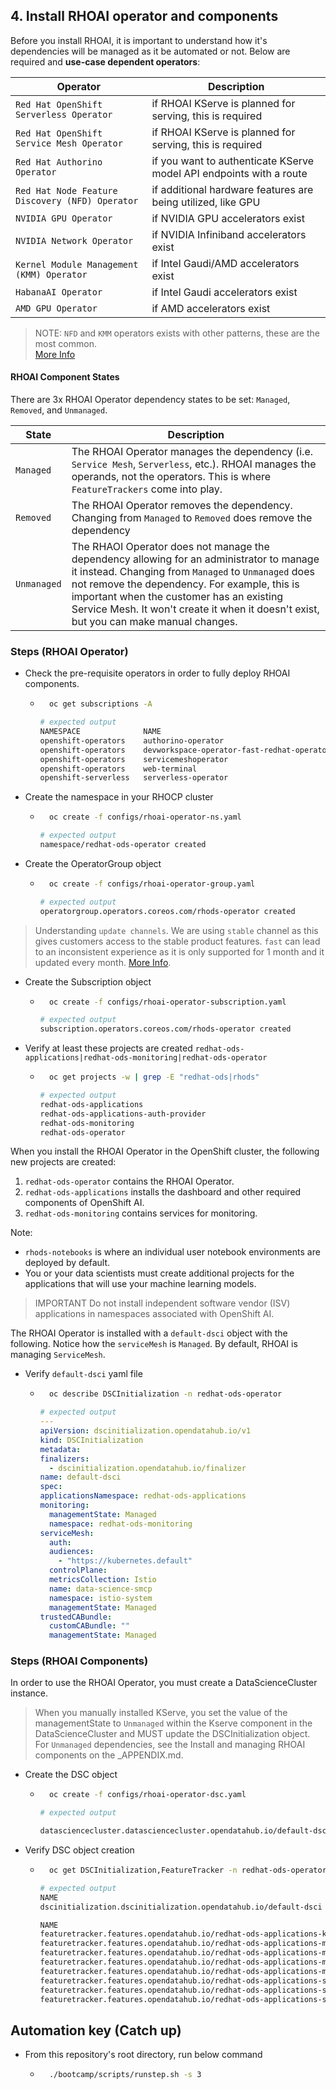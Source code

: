 ## 4. Install RHOAI operator and components

Before you install RHOAI, it is important to understand how it's dependencies will be managed as it be automated or not. Below are required and **use-case dependent operators**:

| Operator                                        | Description                                                         |
| ----------------------------------------------- | ------------------------------------------------------------------- |
| `Red Hat OpenShift Serverless Operator`         | if RHOAI KServe is planned for serving, this is required            |
| `Red Hat OpenShift Service Mesh Operator`       | if RHOAI KServe is planned for serving, this is required            |
| `Red Hat Authorino Operator`                    | if you want to authenticate KServe model API endpoints with a route |
| `Red Hat Node Feature Discovery (NFD) Operator` | if additional hardware features are being utilized, like GPU        |
| `NVIDIA GPU Operator`                           | if NVIDIA GPU accelerators exist                                    |
| `NVIDIA Network Operator`                       | if NVIDIA Infiniband accelerators exist                             |
| `Kernel Module Management (KMM) Operator`       | if Intel Gaudi/AMD accelerators exist                               |
| `HabanaAI Operator`                             | if Intel Gaudi accelerators exist                                   |
| `AMD GPU Operator`                              | if AMD accelerators exist                                           |

> NOTE: `NFD` and `KMM` operators exists with other patterns, these are the most common.  
> [More Info](https://docs.redhat.com/en/documentation/red_hat_openshift_ai_self-managed/2.10/html/Install_and_unInstall_openshift_ai_self-managed/Install-and-deploying-openshift-ai_install#Install-the-openshift-data-science-operator_operator-install)

#### RHOAI Component States

There are 3x RHOAI Operator dependency states to be set: `Managed`, `Removed`, and `Unmanaged`.

| State       | Description                                                                                                                                                                                                                                                                                                                            |
| ----------- | -------------------------------------------------------------------------------------------------------------------------------------------------------------------------------------------------------------------------------------------------------------------------------------------------------------------------------------- |
| `Managed`   | The RHOAI Operator manages the dependency (i.e. `Service Mesh`, `Serverless`, etc.). RHOAI manages the operands, not the operators. This is where `FeatureTrackers` come into play.                                                                                                                                                    |
| `Removed`   | The RHOAI Operator removes the dependency. Changing from `Managed` to `Removed` does remove the dependency                                                                                                                                                                                                                             |
| `Unmanaged` | The RHAOI Operator does not manage the dependency allowing for an administrator to manage it instead. Changing from `Managed` to `Unmanaged` does not remove the dependency. For example, this is important when the customer has an existing Service Mesh. It won't create it when it doesn't exist, but you can make manual changes. |

### Steps (RHOAI Operator)

- Check the pre-requisite operators in order to fully deploy RHOAI components.

  - ```sh
      oc get subscriptions -A
    ```
    ```sh
    # expected output
    NAMESPACE              NAME                                                                PACKAGE                 SOURCE             CHANNEL
    openshift-operators    authorino-operator                                                  authorino-operator      redhat-operators   tech-preview-v1
    openshift-operators    devworkspace-operator-fast-redhat-operators-openshift-marketplace   devworkspace-operator   redhat-operators   fast
    openshift-operators    servicemeshoperator                                                 servicemeshoperator     redhat-operators   stable
    openshift-operators    web-terminal                                                        web-terminal            redhat-operators   fast
    openshift-serverless   serverless-operator                                                 serverless-operator     redhat-operators   stable
    ```

- Create the namespace in your RHOCP cluster

  - ```sh
      oc create -f configs/rhoai-operator-ns.yaml
    ```

    ```sh
    # expected output
    namespace/redhat-ods-operator created
    ```

- Create the OperatorGroup object

  - ```sh
      oc create -f configs/rhoai-operator-group.yaml
    ```

    ```sh
    # expected output
    operatorgroup.operators.coreos.com/rhods-operator created
    ```

> Understanding `update channels`. We are using `stable` channel as this gives customers access to the stable product features. `fast` can lead to an inconsistent experience as it is only supported for 1 month and it updated every month. [More Info](https://access.redhat.com/articles/rhoai-supported-configs).

- Create the Subscription object

  - ```sh
      oc create -f configs/rhoai-operator-subscription.yaml
    ```

    ```sh
    # expected output
    subscription.operators.coreos.com/rhods-operator created
    ```

- Verify at least these projects are created `redhat-ods-applications|redhat-ods-monitoring|redhat-ods-operator`

  - ```sh
      oc get projects -w | grep -E "redhat-ods|rhods"
    ```

    ```sh
    # expected output
    redhat-ods-applications                                                           Active
    redhat-ods-applications-auth-provider                                             Active
    redhat-ods-monitoring                                                             Active
    redhat-ods-operator                                                               Active
    ```

When you install the RHOAI Operator in the OpenShift cluster, the following new projects are created:

1. `redhat-ods-operator` contains the RHOAI Operator.
1. `redhat-ods-applications` installs the dashboard and other required components of OpenShift AI.
1. `redhat-ods-monitoring` contains services for monitoring.

Note:

- `rhods-notebooks` is where an individual user notebook environments are deployed by default.
- You or your data scientists must create additional projects for the applications that will use your machine learning models.

> IMPORTANT
> Do not install independent software vendor (ISV) applications in namespaces associated with OpenShift AI.

The RHOAI Operator is installed with a `default-dsci` object with the following. Notice how the `serviceMesh` is `Managed`. By default, RHOAI is managing `ServiceMesh`.

- Verify `default-dsci` yaml file

  - ```sh
      oc describe DSCInitialization -n redhat-ods-operator
    ```

    ```yaml
    # expected output
    ---
    apiVersion: dscinitialization.opendatahub.io/v1
    kind: DSCInitialization
    metadata:
    finalizers:
      - dscinitialization.opendatahub.io/finalizer
    name: default-dsci
    spec:
    applicationsNamespace: redhat-ods-applications
    monitoring:
      managementState: Managed
      namespace: redhat-ods-monitoring
    serviceMesh:
      auth:
      audiences:
        - "https://kubernetes.default"
      controlPlane:
      metricsCollection: Istio
      name: data-science-smcp
      namespace: istio-system
      managementState: Managed
    trustedCABundle:
      customCABundle: ""
      managementState: Managed
    ```

### Steps (RHOAI Components)

In order to use the RHOAI Operator, you must create a DataScienceCluster instance.

> When you manually installed KServe, you set the value of the managementState to `Unmanaged` within the Kserve component in the DataScienceCluster and MUST update the DSCInitialization object.  
> For `Unmanaged` dependencies, see the Install and managing RHOAI components on the \_APPENDIX.md.

- Create the DSC object

  - ```sh
      oc create -f configs/rhoai-operator-dsc.yaml
    ```

    ```sh
    # expected output

    datasciencecluster.datasciencecluster.opendatahub.io/default-dsc created
    ```

- Verify DSC object creation

  - ```sh
      oc get DSCInitialization,FeatureTracker -n redhat-ods-operator
    ```

    ```sh
    # expected output
    NAME                                                              AGE   PHASE   CREATED AT
    dscinitialization.dscinitialization.opendatahub.io/default-dsci   10m   Ready   2024-07-31T22:35:06Z

    NAME                                                                                                   AGE
    featuretracker.features.opendatahub.io/redhat-ods-applications-kserve-external-authz                   94s
    featuretracker.features.opendatahub.io/redhat-ods-applications-mesh-control-plane-creation             10m
    featuretracker.features.opendatahub.io/redhat-ods-applications-mesh-control-plane-external-authz       10m
    featuretracker.features.opendatahub.io/redhat-ods-applications-mesh-metrics-collection                 10m
    featuretracker.features.opendatahub.io/redhat-ods-applications-mesh-shared-configmap                   10m
    featuretracker.features.opendatahub.io/redhat-ods-applications-serverless-net-istio-secret-filtering   101s
    featuretracker.features.opendatahub.io/redhat-ods-applications-serverless-serving-deployment           2m19s
    featuretracker.features.opendatahub.io/redhat-ods-applications-serverless-serving-gateways             97s
    ```

## Automation key (Catch up)

- From this repository's root directory, run below command
  - ```sh
      ./bootcamp/scripts/runstep.sh -s 3
    ```
